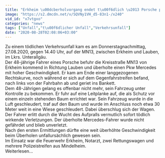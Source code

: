 ```yaml
---
title: "Erkheim \u00dcberholvorgang endet t\u00f6dlich \u2013 Porsche prallt gegen Baum"
image: "https://s2.dmcdn.net/v/SQVNy1VH_d5-83n1-/x240"
vid_id: "x7vtgxo"
categories: "news"
tags: ["Unfall","t\u00f6dlicher Unfall","Verkehrsunfall"]
date: "2020-08-28T02:08:06+03:00"
---
```

Zu einem tödlichen Verkehrsunfall kam es am Donnerstagnachmittag, 27.08.2020, gegen 14.40 Uhr, auf der MN13, zwischen Erkheim und Lauben, im Lkrs. Unterallgäu.  <br>Der 48-jährige Fahrer eines Porsche befuhr die Kreisstraße MN13 von Erkheim kommend in Richtung Lauben und überholte einen Pkw Mercedes mit hoher Geschwindigkeit. Er kam am Ende einer langgezogenen Rechtskurve, noch während er sich auf dem Gegenfahrstreifen befand, nach links von der Fahrbahn ab und geriet ins Bankett.  <br>Dem 48-Jährigen gelang es offenbar nicht mehr, sein Fahrzeug unter Kontrolle zu bekommen. Er fuhr auf eine Leitplanke auf, die als Schutz vor einem einzeln stehenden Baum errichtet war. Sein Fahrzeug wurde in die Luft geschleudert, traf auf den Baum und wurde im Anschluss noch etwa 30 Meter weit in eine Wiese geschleudert. Dabei überschlug sich der Wagen.  <br>Der Fahrer erlitt durch die Wucht des Aufpralls vermutlich sofort tödlich wirkende Verletzungen. Der überholte Mercedes-Fahrer wurde nicht gefährdet und blieb unverletzt.  <br>Nach den ersten Ermittlungen dürfte eine weit überhöhte Geschwindigkeit beim Überholen unfallursächlich gewesen sein.  <br>Im Einsatz war die Feuerwehr Erkheim, Notarzt, zwei Rettungswagen und mehrere Polizeistreifen aus Mindelheim.  <br>Weiterlesen...
